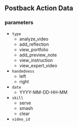 ## Postback Action Data

### parameters

- `type`
  - analyze_video
  - add_reflection
  - view_portfolio
  - add_preview_note
  - view_instruction
  - view_expert_video
- `handedness`
  - left
  - right
- `date`
  - YYYY-MM-DD-HH-MM
- `skill`
  - serve
  - smash
  - clear
- `video_id`
